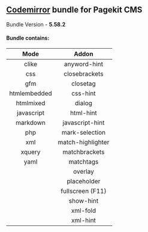 ## [Codemirror](http://codemirror.net/) bundle for Pagekit CMS
Bundle Version - **5.58.2**
#### Bundle contains:
|**Mode** | **Addon** |
|:-------:|:---------:|
|clike | anyword-hint |
|css | closebrackets |
|gfm | closetag |
|htmlembedded | css-hint |
|htmlmixed | dialog |
|javascript | html-hint |
|markdown | javascript-hint |
|php | mark-selection |
|xml | match-highlighter |
|xquery | matchbrackets |
|yaml | matchtags |
|| overlay |
|| placeholder |
|| fullscreen (F11) |
|| show-hint |
|| xml-fold |
|| xml-hint |
